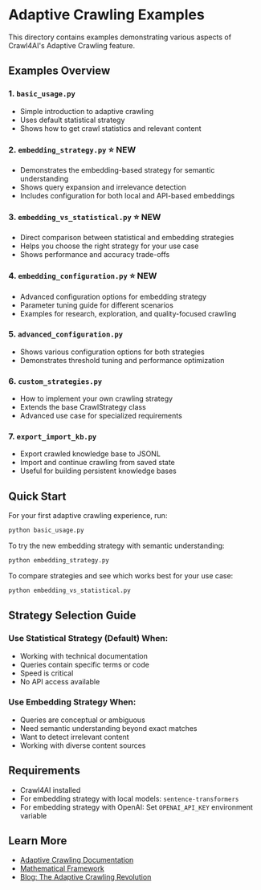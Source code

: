# Adaptive Crawling Examples

This directory contains examples demonstrating various aspects of Crawl4AI's Adaptive Crawling feature.

## Examples Overview

### 1. `basic_usage.py`
- Simple introduction to adaptive crawling
- Uses default statistical strategy
- Shows how to get crawl statistics and relevant content

### 2. `embedding_strategy.py` ⭐ NEW
- Demonstrates the embedding-based strategy for semantic understanding
- Shows query expansion and irrelevance detection
- Includes configuration for both local and API-based embeddings

### 3. `embedding_vs_statistical.py` ⭐ NEW
- Direct comparison between statistical and embedding strategies
- Helps you choose the right strategy for your use case
- Shows performance and accuracy trade-offs

### 4. `embedding_configuration.py` ⭐ NEW
- Advanced configuration options for embedding strategy
- Parameter tuning guide for different scenarios
- Examples for research, exploration, and quality-focused crawling

### 5. `advanced_configuration.py`
- Shows various configuration options for both strategies
- Demonstrates threshold tuning and performance optimization

### 6. `custom_strategies.py`
- How to implement your own crawling strategy
- Extends the base CrawlStrategy class
- Advanced use case for specialized requirements

### 7. `export_import_kb.py`
- Export crawled knowledge base to JSONL
- Import and continue crawling from saved state
- Useful for building persistent knowledge bases

## Quick Start

For your first adaptive crawling experience, run:

```bash
python basic_usage.py
```

To try the new embedding strategy with semantic understanding:

```bash
python embedding_strategy.py
```

To compare strategies and see which works best for your use case:

```bash
python embedding_vs_statistical.py
```

## Strategy Selection Guide

### Use Statistical Strategy (Default) When:
- Working with technical documentation
- Queries contain specific terms or code
- Speed is critical
- No API access available

### Use Embedding Strategy When:
- Queries are conceptual or ambiguous
- Need semantic understanding beyond exact matches
- Want to detect irrelevant content
- Working with diverse content sources

## Requirements

- Crawl4AI installed
- For embedding strategy with local models: `sentence-transformers`
- For embedding strategy with OpenAI: Set `OPENAI_API_KEY` environment variable

## Learn More

- [Adaptive Crawling Documentation](https://docs.krauler.com/core/adaptive-crawling/)
- [Mathematical Framework](https://github.com/unclecode/krauler/blob/main/PROGRESSIVE_CRAWLING.md)
- [Blog: The Adaptive Crawling Revolution](https://docs.krauler.com/blog/adaptive-crawling-revolution/)